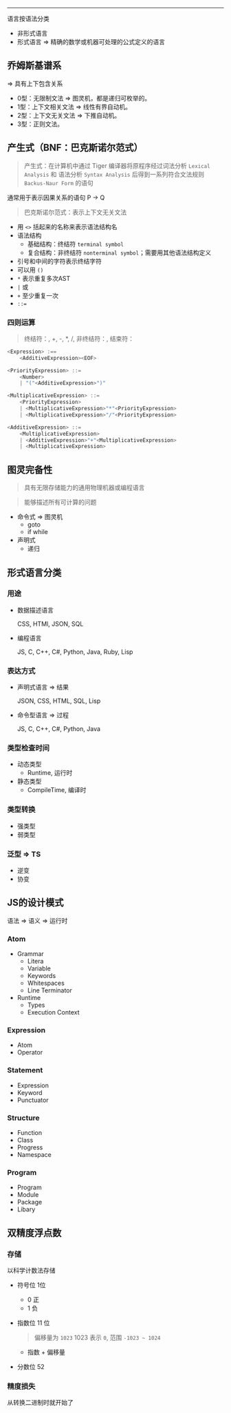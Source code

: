 ---

语言按语法分类

- 非形式语言
- 形式语言 ⇒ 精确的数学或机器可处理的公式定义的语言

## 乔姆斯基谱系

⇒ 具有上下包含关系

- 0型：无限制文法 ⇒ 图灵机，都是递归可枚举的。
- 1型：上下文相关文法 ⇒ 线性有界自动机。
- 2型：上下文无关文法 ⇒ 下推自动机。
- 3型：正则文法。

## 产生式（BNF：巴克斯诺尔范式）

> 产生式：在计算机中通过 Tiger 编译器将原程序经过词法分析 `Lexical Analysis` 和 语法分析 `Syntax Analysis` 后得到一系列符合文法规则 `Backus-Naur Form` 的语句

通常用于表示因果关系的语句 P → Q

> 巴克斯诺尔范式：表示上下文无关文法

- 用 `<>` 括起来的名称来表示语法结构名
- 语法结构
    - 基础结构：终结符 `terminal symbol`
    - 复合结构：非终结符 `nonterminal symbol`；需要用其他语法结构定义
- 引号和中间的字符表示终结字符
- 可以用 `()`
- `*` 表示重复多次AST
- `|`  或
- `+` 至少重复一次
- `::=`

### 四则运算

> 终结符：<Number>, +, -, *, /, 
非终结符：<AdditiveExpression>, <MultiplicativeExpression>
结束符：<EOF>

```c
<Expression> :==
	<AdditiveExpression><EOF>

<PriorityExpression> ::= 
	<Number>
	| "("<AdditiveExpression>")"

<MultiplicativeExpression> ::=
	<PriorityExpression>
	| <MultiplicativeExpression>"*"<PriorityExpression>
	| <MultiplicativeExpression>"/"<PriorityExpression>

<AdditiveExpression> ::=
	<MultiplicativeExpression>
	| <AdditiveExpression>"+"<MultiplicativeExpression>
	| <MultiplicativeExpression>
```

## 图灵完备性

> 具有无限存储能力的通用物理机器或编程语言

> 能够描述所有可计算的问题

- 命令式 ⇒ 图灵机
    - goto
    - if while
- 声明式
    - 递归

## 形式语言分类

### 用途

- 数据描述语言

    CSS, HTMl, JSON, SQL

- 编程语言

    JS, C, C++, C#, Python, Java, Ruby, Lisp 

### 表达方式

- 声明式语言 ⇒  结果

    JSON, CSS, HTML, SQL, Lisp

- 命令型语言 ⇒ 过程

    JS, C, C++, C#, Python, Java

### 类型检查时间

- 动态类型
    - Runtime, 运行时
- 静态类型
    - CompileTime, 编译时

### 类型转换

- 强类型
- 弱类型

### 泛型 ⇒ TS

- 逆变
- 协变

## JS的设计模式

语法 ⇒ 语义 ⇒ 运行时

### Atom

- Grammar
    - Litera
    - Variable
    - Keywords
    - Whitespaces
    - Line Terminator
- Runtime
    - Types
    - Execution Context

### Expression

- Atom
- Operator

### Statement

- Expression
- Keyword
- Punctuator

### Structure

- Function
- Class
- Progress
- Namespace

### Program

- Program
- Module
- Package
- Libary

## 双精度浮点数

### 存储

以科学计数法存储

- 符号位 1位
    - 0 正
    - 1 负
- 指数位 11 位

    > 偏移量为 `1023`
     1023 表示 `0`,  范围  `-1023 ~ 1024`

    - 指数 + 偏移量
- 分数位 52

### 精度损失

从转换二进制时就开始了